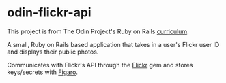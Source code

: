 # odin-flickr-api

This project is from The Odin Project's Ruby on Rails [curriculum](https://www.theodinproject.com/lessons/ruby-on-rails-flickr-api).

A small, Ruby on Rails based application that takes in a user's Flickr user ID and displays their public photos.

Communicates with Flickr's API through the [Flickr](https://github.com/cyclotron3k/flickr) gem and stores keys/secrets with [Figaro](https://github.com/laserlemon/figaro).